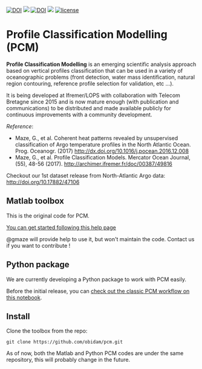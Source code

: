 [![DOI](https://img.shields.io/badge/DOI--Article-10.1016%2Fj.pocean.2016.12.008-blue.svg)](http://dx.doi.org/10.1016/j.pocean.2016.12.008)
[![](https://img.shields.io/badge/matlab->R2016b-orange.svg)]()
[![DOI](https://img.shields.io/badge/DOI--Matlab-10.5281%2Fzenodo.400018-blue.svg)](http://dx.doi.org/10.5281/zenodo.400018)
[![](https://img.shields.io/badge/xarray-0.10.0-orange.svg)](http://xarray.pydata.org/en/stable/)
[![license](https://img.shields.io/github/license/mashape/apistatus.svg)]()

Profile Classification Modelling (PCM)
======================================

**Profile Classification Modelling** is an emerging scientific analysis approach based on vertical profiles classification that can be used in a variety of oceanographic problems (front detection, water mass identification, natural region contouring, reference profile selection for validation, etc ...).

It is being developed at Ifremer/LOPS with collaboration with Telecom Bretagne since 2015 and is now mature enough (with publication and communications) to be distributed and made available publicly for continuous improvements with a community development.

*Reference*: 
- Maze, G., et al. Coherent heat patterns revealed by unsupervised classification of Argo temperature profiles in the North Atlantic Ocean. Prog. Oceanogr. (2017)
    http://dx.doi.org/10.1016/j.pocean.2016.12.008
- Maze, G., et al. Profile Classification Models. Mercator Ocean Journal, (55), 48-56 (2017). 
    http://archimer.ifremer.fr/doc/00387/49816

Checkout our 1st dataset release from North-Atlantic Argo data: 
    http://doi.org/10.17882/47106

## Matlab toolbox
This is the original code for PCM.
    
[You can get started following this help page](https://github.com/obidam/pcm/blob/master/matlab/README.md)

@gmaze will provide help to use it, but won't maintain the code. Contact us if you want to contribute !

## Python package
We are currently developing a Python package to work with PCM easily. 

Before the initial release, you can [check out the
classic PCM workflow on this notebook](https://github.com/obidam/pcm/blob/master/python/PCM-workflow-classic-demo.ipynb).

## Install

Clone the toolbox from the repo:

    git clone https://github.com/obidam/pcm.git
    
As of now, both the Matlab and Python PCM codes are under the same repository, this will probably change in the future.